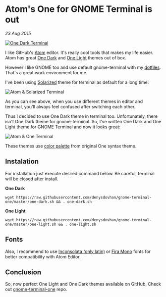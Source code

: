 # Atom's One for GNOME Terminal is out

_23 Aug 2015_

[![One Dark Terminal](http://i.imgur.com/O0VJ00Z.png)][gnome-terminal-one]

I like GitHub's [Atom][atom] editor. It's really cool tools that makes my life easier. Atom has great [One Dark][one-dark] and [One Light][one-light] themes out of box.

However I like GNOME too and use default gnome-terminal with my [dotfiles][dotfiles]. That's a great work environment for me.

I've been using [Solarized][solarized] theme for terminal as default for a long time:

![Atom & Solarized Terminal](http://i.imgur.com/rNzNlYx.png)

As you can see above, when you use different themes in editor and terminal, you'll always feel confused after switching each other.

Thus I decided to use One Dark theme in terminal too. Unfortunately, there isn't One Dark theme for gnome-terminal. So, I've written One Dark and One Light theme for GNOME Terminal and now it looks great:

![Atom & One Terminal](http://i.imgur.com/m0ylgAX.png)

These themes use [color palette][palette] from original One syntax theme.

## Instalation

For installation just execute desired command below. Be careful, terminal will be closed after install.

**One Dark**

```
wget https://raw.githubusercontent.com/denysdovhan/gnome-terminal-one/master/one-dark.sh && . one-dark.sh
```

**One Light**

```
wget https://raw.githubusercontent.com/denysdovhan/gnome-terminal-one/master/one-light.sh && . one-light.sh
```

## Fonts

Also, I recommend to use [Inconsolata (only latin)][inconsolata] or [Fira Mono][fira-mono] fonts for better compatibility with Atom Editor.

## Conclusion

So, now perfect One Light and One Dark themes available on GitHub. Check out [gnome-terminal-one][gnome-terminal-one] repo.


[gnome-terminal-one]: https://github.com/denysdovhan/one-gnome-terminal
[atom]: https://atom.io/
[one-dark]: https://atom.io/themes/one-dark-syntax
[one-light]: https://atom.io/themes/one-light-syntax
[dotfiles]: https://github.com/denysdovhan/dotfiles
[solarized]: http://ethanschoonover.com/solarized
[palette]: https://github.com/denysdovhan/gnome-terminal-one/blob/master/COLORS
[inconsolata]: https://www.google.com/fonts/specimen/Inconsolata
[fira-mono]: https://github.com/mozilla/Fira
